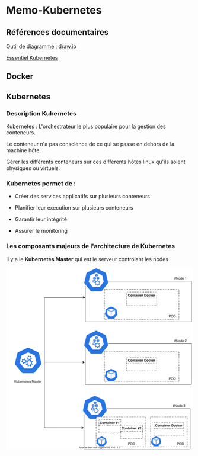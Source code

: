 # Memo-Kubernetes

## Références documentaires

[Outil de diagramme : draw.io](http://draw.io)

[Essentiel Kubernetes](https://www.youtube.com/watch?v=NChhdOZV4sY)

## Docker

## Kubernetes

### Description Kubernetes

Kubernetes : L'orchestrateur le plus populaire pour la gestion des conteneurs.

Le conteneur n'a pas conscience de ce qui se passe en dehors de la machine hôte.

Gérer les différents conteneurs sur ces différents hôtes linux qu'ils soient physiques ou virtuels.

### Kubernetes permet de : 

* Créer des services applicatifs sur plusieurs conteneurs

* Planifier leur execution sur plusieurs conteneurs

* Garantir leur intégrité

* Assurer le monitoring


### Les composants majeurs de l'architecture de Kubernetes

Il y a le **Kubernetes Master** qui est le serveur controlant les nodes

![](Diagram01.svg)


